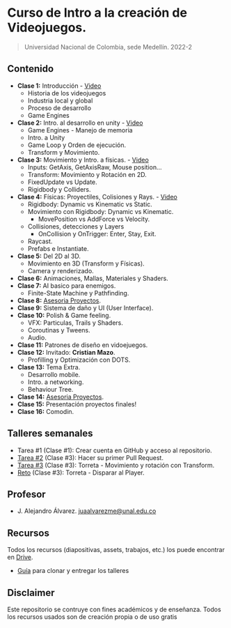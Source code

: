 # Curso de Intro a la creación de Videojuegos.
> Universidad Nacional de Colombia, sede Medellín. 2022-2

## Contenido
- **Clase 1:** Introducción - [Video](https://www.youtube.com/watch?v=5G81ZNHyEjE&list=PL-bINtbD4fuPilX5UsATnRpS66ed4fuB4)
	- Historia de los videojuegos
	- Industria local y global
	- Proceso de desarrollo
	- Game Engines
- **Clase 2:** Intro. al desarrollo en unity - [Video](https://www.youtube.com/watch?v=ngyY3IzKhLw&list=PL-bINtbD4fuPilX5UsATnRpS66ed4fuB4&index=2)
	- Game Engines - Manejo de memoria
	- Intro. a Unity
	- Game Loop y Orden de ejecución.
	- Transform y Movimiento.
- **Clase 3:** Movimiento y Intro. a físicas. - [Video](https://www.youtube.com/watch?v=8xZHyQdBafQ&list=PL-bINtbD4fuPilX5UsATnRpS66ed4fuB4&index=3)
	- Inputs: GetAxis, GetAxisRaw, Mouse position...
	- Transform: Movimiento y Rotación en 2D.
	- FixedUpdate vs Update.
	- Rigidbody y Colliders.
- **Clase 4:** Físicas: Proyectiles, Colisiones y Rays. - [Video](https://www.youtube.com/watch?v=0S3NuoadBkU&list=PL-bINtbD4fuPilX5UsATnRpS66ed4fuB4&index=5)
	- Rigidbody: Dynamic vs Kinematic vs Static.
	- Movimiento con Rigidbody: Dynamic vs Kinematic.
		- MovePosition vs AddForce vs Velocity.
	- Collisiones, detecciones y Layers
		- OnCollision y OnTrigger: Enter, Stay, Exit.
	- Raycast.
	- Prefabs e Instantiate.
- **Clase 5:** Del 2D al 3D.
	- Movimiento en 3D (Transform y Físicas).
	- Camera y renderizado.
- **Clase 6:** Animaciones, Mallas, Materiales y Shaders.
- **Clase 7:** AI basico para enemigos.
	- Finite-State Machine y Pathfinding.
- **Clase 8:** <u>Asesoria Proyectos</u>.
- **Clase 9:** Sistema de daño y UI (User Interface).
- **Clase 10:** Polish & Game feeling.
	- VFX: Particulas, Trails y Shaders.
	- Coroutinas y Tweens.
	- Audio.
- **Clase 11:** Patrones de diseño en vidoejuegos.
- **Clase 12:** Invitado: **Cristian Mazo**.
	- Profilling y Optimización con DOTS.
- **Clase 13:** Tema Extra.
	- Desarrollo mobile.
	- Intro. a networking.
	- Behaviour Tree.
- **Clase 14:** <u>Asesoria Proyectos</u>.
- **Clase 15:** Presentación proyectos finales!
- **Clase 16:** Comodin.

## Talleres semanales
- Tarea #1 (Clase #1): Crear cuenta en GitHub y acceso al repositorio.
- [Tarea #2](./Taller/Taller-2#taller-2/) (Clase #3): Hacer su primer Pull Request.
- [Tarea #3](./Taller/Taller-3#taller-3/) (Clase #3): Torreta - Movimiento y rotación con Transform.
- [Reto](./Taller/Reto-1#reto-1/) (Clase #3): Torreta - Disparar al Player.

## Profesor
- J. Alejandro Álvarez. juaalvarezme@unal.edu.co

## Recursos
Todos los recursos (diapositivas, assets, trabajos, etc.) los puede encontrar en [Drive](https://drive.google.com/drive/u/3/folders/15jgDYMw0vqBL88seILhfxZcdDW4PUyGf).

- [Guía](https://youtu.be/xh_1Oyn83no) para clonar y entregar los talleres

## Disclaimer
Este repositorio se contruye con fines académicos y de enseñanza. 
Todos los recursos usados son de creación propia o de uso gratis